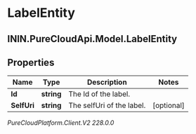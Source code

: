 # LabelEntity

## ININ.PureCloudApi.Model.LabelEntity

## Properties

|Name | Type | Description | Notes|
|------------ | ------------- | ------------- | -------------|
| **Id** | **string** | The Id of the label. | |
| **SelfUri** | **string** | The selfUri of the label. | [optional] |



_PureCloudPlatform.Client.V2 228.0.0_
